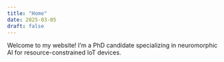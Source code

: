 ```yaml
---
title: "Home"
date: 2025-03-05
draft: false
---
```


Welcome to my website! I’m a PhD candidate specializing in neuromorphic AI for resource-constrained IoT devices.
